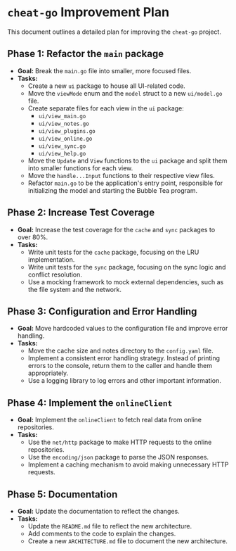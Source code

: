 
# `cheat-go` Improvement Plan

This document outlines a detailed plan for improving the `cheat-go` project.

## Phase 1: Refactor the `main` package

*   **Goal:** Break the `main.go` file into smaller, more focused files.
*   **Tasks:**
    *   Create a new `ui` package to house all UI-related code.
    *   Move the `viewMode` enum and the `model` struct to a new `ui/model.go` file.
    *   Create separate files for each view in the `ui` package:
        *   `ui/view_main.go`
        *   `ui/view_notes.go`
        *   `ui/view_plugins.go`
        *   `ui/view_online.go`
        *   `ui/view_sync.go`
        *   `ui/view_help.go`
    *   Move the `Update` and `View` functions to the `ui` package and split them into smaller functions for each view.
    *   Move the `handle...Input` functions to their respective view files.
    *   Refactor `main.go` to be the application's entry point, responsible for initializing the model and starting the Bubble Tea program.

## Phase 2: Increase Test Coverage

*   **Goal:** Increase the test coverage for the `cache` and `sync` packages to over 80%.
*   **Tasks:**
    *   Write unit tests for the `cache` package, focusing on the LRU implementation.
    *   Write unit tests for the `sync` package, focusing on the sync logic and conflict resolution.
    *   Use a mocking framework to mock external dependencies, such as the file system and the network.

## Phase 3: Configuration and Error Handling

*   **Goal:** Move hardcoded values to the configuration file and improve error handling.
*   **Tasks:**
    *   Move the cache size and notes directory to the `config.yaml` file.
    *   Implement a consistent error handling strategy. Instead of printing errors to the console, return them to the caller and handle them appropriately.
    *   Use a logging library to log errors and other important information.

## Phase 4: Implement the `onlineClient`

*   **Goal:** Implement the `onlineClient` to fetch real data from online repositories.
*   **Tasks:**
    *   Use the `net/http` package to make HTTP requests to the online repositories.
    *   Use the `encoding/json` package to parse the JSON responses.
    *   Implement a caching mechanism to avoid making unnecessary HTTP requests.

## Phase 5: Documentation

*   **Goal:** Update the documentation to reflect the changes.
*   **Tasks:**
    *   Update the `README.md` file to reflect the new architecture.
    *   Add comments to the code to explain the changes.
    *   Create a new `ARCHITECTURE.md` file to document the new architecture.
